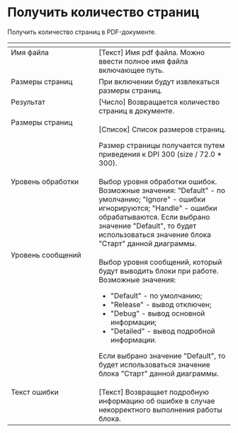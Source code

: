 # Получить количество страниц

Получить количество страниц в PDF-документе.&#x20;

<table data-header-hidden><thead><tr><th width="203" valign="top"></th><th width="324" valign="top"></th></tr></thead><tbody><tr><td valign="top">Имя файла</td><td valign="top">[Текст] Имя pdf файла. Можно ввести полное имя файла включающее путь.</td></tr><tr><td valign="top">Размеры страниц</td><td valign="top">При включении будут извлекаться размеры страниц.</td></tr><tr><td valign="top">Результат</td><td valign="top">[Число] Возвращается количество страниц в документе.</td></tr><tr><td valign="top">Размеры страниц</td><td valign="top"><p>[Список] Список размеров страниц. </p><p></p><p>Размер страницы получается путем приведения к DPI 300 (size / 72.0 * 300).</p></td></tr><tr><td valign="top">Уровень обработки</td><td valign="top">Выбор уровня обработки ошибок. Возможные значения: "Default" - по умолчанию; "Ignore" - ошибки игнорируются; "Handle" - ошибки обрабатываются. Если выбрано значение "Default", то будет использоваться значение блока "Старт" данной диаграммы.</td></tr><tr><td valign="top">Уровень сообщений</td><td valign="top"><p>Выбор уровня сообщений, который будут выводить блоки при работе. Возможные значения: </p><ul><li>"Default" - по умолчанию; </li><li>"Release" - вывод отключен; </li><li>"Debug" - вывод основной информации; </li><li>"Detailed" - вывод подробной информации. </li></ul><p>Если выбрано значение "Default", то будет использоваться значение блока "Старт" данной диаграммы.</p></td></tr><tr><td valign="top">Текст ошибки</td><td valign="top">[Текст] Возвращает подробную информацию об ошибке в случае некорректного выполнения работы блока.</td></tr></tbody></table>

